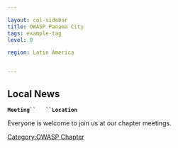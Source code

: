 ```yaml
---

layout: col-sidebar
title: OWASP Panama City
tags: example-tag
level: 0

region: Latin America


---
```

## Local News

**`Meeting``   ``Location`**

Everyone is welcome to join us at our chapter meetings.

[Category:OWASP Chapter](Category:OWASP_Chapter "wikilink")
